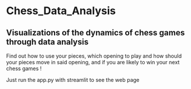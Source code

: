 # Chess_Data_Analysis

## Visualizations of the dynamics of chess games through data analysis

Find out how to use your pieces, which opening to play and how should your pieces move in said opening, and if you are likely to win your next chess games !

Just run the app.py with streamlit to see the web page
